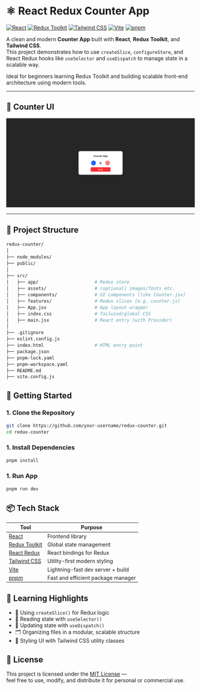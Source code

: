 # ⚛️ React Redux Counter App

[![React](https://img.shields.io/badge/React-20232A?style=for-the-badge&logo=react&logoColor=61DAFB)](https://reactjs.org/)
[![Redux Toolkit](https://img.shields.io/badge/Redux%20Toolkit-593D88?style=for-the-badge&logo=redux&logoColor=white)](https://redux-toolkit.js.org/)
[![Tailwind CSS](https://img.shields.io/badge/Tailwind%20CSS-38B2AC?style=for-the-badge&logo=tailwind-css&logoColor=white)](https://tailwindcss.com/)
[![Vite](https://img.shields.io/badge/Vite-646CFF?style=for-the-badge&logo=vite&logoColor=white)](https://vitejs.dev/)
[![pnpm](https://img.shields.io/badge/pnpm-F69220?style=for-the-badge&logo=pnpm&logoColor=black)](https://pnpm.io/)

A clean and modern **Counter App** built with **React**, **Redux Toolkit**, and **Tailwind CSS**.  
This project demonstrates how to use `createSlice`, `configureStore`, and React Redux hooks like `useSelector` and `useDispatch` to manage state in a scalable way.

Ideal for beginners learning Redux Toolkit and building scalable front-end architecture using modern tools.

---

## 📸 Counter UI

![Counter App Screenshot](./src/assets/Counter%20-%20Redux.png)

---

## 🔧 Project Structure

```bash
redux-counter/
│
├── node_modules/
├── public/
│
├── src/
│   ├── app/                     # Redux store
│   ├── assets/                  # (optional) images/fonts etc.
│   ├── components/              # UI components (like Counter.jsx)
│   ├── features/                # Redux slices (e.g. counter.js)
│   ├── App.jsx                  # App layout wrapper
│   ├── index.css                # Tailwind/global CSS
│   ├── main.jsx                 # React entry (with Provider)
│
├── .gitignore
├── eslint.config.js
├── index.html                   # HTML entry point
├── package.json
├── pnpm-lock.yaml
├── pnpm-workspace.yaml
├── README.md
├── vite.config.js

```

## 🚀 Getting Started

### 1. Clone the Repository

```bash
git clone https://github.com/your-username/redux-counter.git
cd redux-counter
```

### 1. Install Dependencies

```bash
pnpm install
```

### 1. Run App

```bash
pnpm run dev
```

## 📦 Tech Stack

| Tool                                           | Purpose                            |
| ---------------------------------------------- | ---------------------------------- |
| [React](https://reactjs.org/)                  | Frontend library                   |
| [Redux Toolkit](https://redux-toolkit.js.org/) | Global state management            |
| [React Redux](https://react-redux.js.org/)     | React bindings for Redux           |
| [Tailwind CSS](https://tailwindcss.com/)       | Utility-first modern styling       |
| [Vite](https://vitejs.dev/)                    | Lightning-fast dev server + build  |
| [pnpm](https://pnpm.io/)                       | Fast and efficient package manager |

## 🧠 Learning Highlights

- 🧩 Using `createSlice()` for Redux logic
- 📖 Reading state with `useSelector()`
- 🎯 Updating state with `useDispatch()`
- 🗂️ Organizing files in a modular, scalable structure
- 🎨 Styling UI with Tailwind CSS utility classes

## 📃 License

This project is licensed under the [MIT License](https://opensource.org/licenses/MIT) —  
feel free to use, modify, and distribute it for personal or commercial use.
